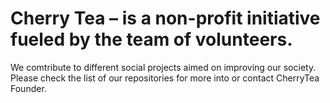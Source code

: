 # Cherry Tea – is a non-profit initiative fueled by the team of volunteers. 

We comtribute to different social projects aimed on improving our society.
Please check the list of our repositories for more into or contact CherryTea Founder.
